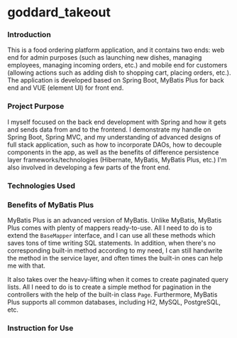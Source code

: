 # goddard_takeout

### Introduction

This is a food ordering platform application, and it contains two ends: web end for admin purposes (such as launching new dishes, managing employees, 
managing incoming orders, etc.) and mobile end for customers (allowing actions such as adding dish to shopping cart, placing orders, etc.). 
The application is developed based on Spring Boot, MyBatis Plus for back end and VUE (element UI) for front end.

### Project Purpose

I myself focused on the back end development with Spring and how it gets and sends data from and to the frontend.
I demonstrate my handle on Spring Boot, Spring MVC, and my understanding of advanced designs of full stack application,
such as how to incorporate DAOs, how to decouple components in the app, as well as the benefits of difference persistence layer frameworks/technologies (Hibernate, MyBatis, MyBatis Plus, etc.)
I'm also involved in developing a few parts of the front end.


### Technologies Used


### Benefits of MyBatis Plus

MyBatis Plus is an advanced version of MyBatis. Unlike MyBatis, MyBatis Plus comes with plenty of mappers ready-to-use. All I need to do is to extend the `BaseMapper` interface,
and I can use all these methods which saves tons of time writing SQL statements. In addition, when there's no corresponding built-in method according to my need, I can still handwrite
the method in the service layer, and often times the built-in ones can help me with that.

It also takes over the heavy-lifting when it comes to create paginated query lists. All I need to do is to create a simple method for pagination
in the controllers with the help of the built-in class `Page`. Furthermore, MyBatis Plus supports all common databases, including H2, MySQL, PostgreSQL, etc.


### Instruction for Use
